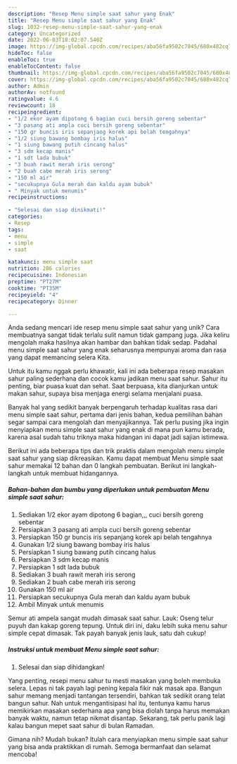 ```yaml
---
description: "Resep Menu simple saat sahur yang Enak"
title: "Resep Menu simple saat sahur yang Enak"
slug: 1032-resep-menu-simple-saat-sahur-yang-enak
category: Uncategorized
date: 2022-06-03T18:02:07.540Z
image: https://img-global.cpcdn.com/recipes/aba56fa9502c7045/680x482cq70/menu-simple-saat-sahur-foto-resep-utama.jpg
hideToc: false
enableToc: true
enableTocContent: false
thumbnail: https://img-global.cpcdn.com/recipes/aba56fa9502c7045/680x482cq70/menu-simple-saat-sahur-foto-resep-utama.jpg
cover: https://img-global.cpcdn.com/recipes/aba56fa9502c7045/680x482cq70/menu-simple-saat-sahur-foto-resep-utama.jpg
author: Admin
authorAv: notfound
ratingvalue: 4.6
reviewcount: 18
recipeingredient:
- "1/2 ekor ayam dipotong 6 bagian cuci bersih goreng sebentar"
- "3 pasang ati ampla cuci bersih goreng sebentar"
- "150 gr buncis iris sepanjang korek api belah tengahnya"
- "1/2 siung bawang bombay iris halus"
- "1 siung bawang putih cincang halus"
- "3 sdm kecap manis"
- "1 sdt lada bubuk"
- "3 buah rawit merah iris serong"
- "2 buah cabe merah iris serong"
- "150 ml air"
- "secukupnya Gula merah dan kaldu ayam bubuk"
- " Minyak untuk menumis"
recipeinstructions:

- "Selesai dan siap dinikmati!"
categories:
- Resep
tags:
- menu
- simple
- saat

katakunci: menu simple saat 
nutrition: 286 calories
recipecuisine: Indonesian
preptime: "PT27M"
cooktime: "PT35M"
recipeyield: "4"
recipecategory: Dinner

---
```





Anda sedang mencari ide resep menu simple saat sahur yang unik? Cara membuatnya sangat tidak terlalu sulit namun tidak gampang juga. Jika keliru mengolah maka hasilnya akan hambar dan bahkan tidak sedap. Padahal menu simple saat sahur yang enak seharusnya mempunyai aroma dan rasa yang dapat memancing selera Kita.





Untuk itu kamu nggak perlu khawatir, kali ini ada beberapa resep masakan sahur paling sederhana dan cocok kamu jadikan menu saat sahur. Sahur itu penting, biar puasa kuat dan sehat. Saat berpuasa, kita dianjurkan untuk makan sahur, supaya bisa menjaga energi selama menjalani puasa.

Banyak hal yang sedikit banyak berpengaruh terhadap kualitas rasa dari menu simple saat sahur, pertama dari jenis bahan, kedua pemilihan bahan segar sampai cara mengolah dan menyajikannya. Tak perlu pusing jika ingin menyiapkan menu simple saat sahur yang enak di mana pun kamu berada, karena asal sudah tahu triknya maka hidangan ini dapat jadi sajian istimewa.






Berikut ini ada beberapa tips dan trik praktis dalam mengolah menu simple saat sahur yang siap dikreasikan. Kamu dapat membuat Menu simple saat sahur memakai 12 bahan dan 0 langkah pembuatan. Berikut ini langkah-langkah untuk membuat hidangannya.

<!--inarticleads1-->

##### Bahan-bahan dan bumbu yang diperlukan untuk pembuatan Menu simple saat sahur:

1. Sediakan 1/2 ekor ayam dipotong 6 bagian,,, cuci bersih goreng sebentar
1. Persiapkan 3 pasang ati ampla cuci bersih goreng sebentar
1. Persiapkan 150 gr buncis iris sepanjang korek api belah tengahnya
1. Gunakan 1/2 siung bawang bombay iris halus
1. Persiapkan 1 siung bawang putih cincang halus
1. Persiapkan 3 sdm kecap manis
1. Persiapkan 1 sdt lada bubuk
1. Sediakan 3 buah rawit merah iris serong
1. Sediakan 2 buah cabe merah iris serong
1. Gunakan 150 ml air
1. Persiapkan secukupnya Gula merah dan kaldu ayam bubuk
1. Ambil  Minyak untuk menumis


Semur ati ampela sangat mudah dimasak saat sahur. Lauk: Oseng telur puyuh dan kakap goreng tepung. Untuk diri ini, daku lebih suka menu sahur simple cepat dimasak. Tak payah banyak jenis lauk, satu dah cukup! 

<!--inarticleads2-->

##### Instruksi untuk membuat Menu simple saat sahur:


1. Selesai dan siap dihidangkan!

Yang penting, resepi menu sahur tu mesti masakan yang boleh membuka selera. Lepas ni tak payah lagi pening kepala fikir nak masak apa. Bangun sahur memang menjadi tantangan tersendiri, bahkan tak sedikit orang telat bangun sahur. Nah untuk mengantisipasi hal itu, tentunya kamu harus memikirkan masakan sederhana apa yang bisa diolah tanpa harus memakan banyak waktu, namun tetap nikmat disantap. Sekarang, tak perlu panik lagi kalau bangun mepet saat sahur di bulan Ramadan. 

Gimana nih? Mudah bukan? Itulah cara menyiapkan menu simple saat sahur yang bisa anda praktikkan di rumah. Semoga bermanfaat dan selamat mencoba!

